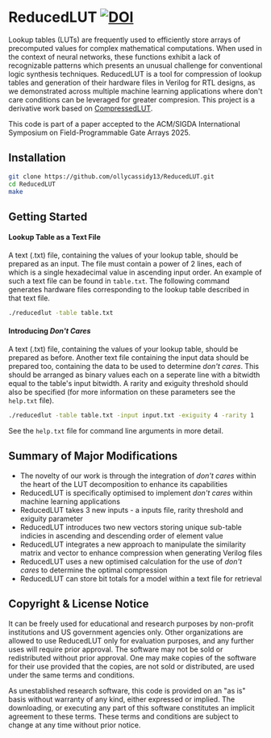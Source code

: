 # ReducedLUT <a href="https://doi.org/10.5281/zenodo.14499541"><img src="https://zenodo.org/badge/874439825.svg" alt="DOI"></a>
Lookup tables (LUTs) are frequently used to efficiently store arrays of precomputed values for complex mathematical computations. When used in the context of neural networks, these functions exhibit a lack of recognizable patterns which presents an unusual challenge for conventional logic synthesis techniques. ReducedLUT is a tool for compression of lookup tables and generation of their hardware files in Verilog for RTL designs, as we demonstrated across multiple machine learning applications where don't care conditions can be leveraged for greater compresion. This project is a derivative work based on [CompressedLUT](https://github.com/kiabuzz/CompressedLUT).

This code is part of a paper accepted to the ACM/SIGDA International Symposium on Field-Programmable Gate Arrays 2025.

## Installation
```bash
git clone https://github.com/ollycassidy13/ReducedLUT.git
cd ReducedLUT
make
```
    
## Getting Started
#### Lookup Table as a Text File
A text (.txt) file, containing the values of your lookup table, should be prepared as an input. The file must contain a power of 2 lines, each of which is a single hexadecimal value in ascending input order. An example of such a text file can be found in `table.txt`. The following command generates hardware files corresponding to the lookup table described in that text file.

```bash
./reducedlut -table table.txt
```

#### Introducing *Don't Cares*
A text (.txt) file, containing the values of your lookup table, should be prepared as before. Another text file containing the input data should be prepared too, containing the data to be used to determine *don't cares*. This should be arranged as binary values each on a seperate line with a bitwidth equal to the table's input bitwidth. A rarity and exiguity threshold should also be specified (for more information on these parameters see the `help.txt` file).

```bash
./reducedlut -table table.txt -input input.txt -exiguity 4 -rarity 1
```

See the `help.txt` file for command line arguments in more detail.

## Summary of Major Modifications
- The novelty of our work is through the integration of *don't cares* within the heart of the LUT decomposition to enhance its capabilities
- ReducedLUT is specifically optimised to implement *don't cares* within machine learning applications
- ReducedLUT takes 3 new inputs - a inputs file, rarity threshold and exiguity parameter 
- ReducedLUT introduces two new vectors storing unique sub-table indicies in ascending and descending order of element value
- ReducedLUT integrates a new approach to manipulate the similarity matrix and vector to enhance compression when generating Verilog files
- ReducedLUT uses a new optimised calculation for the use of *don't cares* to determine the optimal compression
- ReducedLUT can store bit totals for a model within a text file for retrieval

## Copyright & License Notice
It can be freely used for educational and research purposes by non-profit institutions and US government agencies only. Other organizations are allowed to use ReducedLUT only for evaluation purposes, and any further uses will require prior approval. The software may not be sold or redistributed without prior approval. One may make copies of the software for their use provided that the copies, are not sold or distributed, are used under the same terms and conditions.


As unestablished research software, this code is provided on an "as is" basis without warranty of any kind, either expressed or implied. The downloading, or executing any part of this software constitutes an implicit agreement to these terms. These terms and conditions are subject to change at any time without prior notice.

